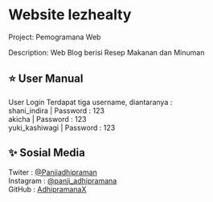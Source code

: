 # Website lezhealty 
Project: Pemogramana Web

Description: Web Blog berisi Resep Makanan dan Minuman <br>

## ⭐️ User Manual
User Login
Terdapat tiga username, diantaranya : <br />
shani_indira        |       Password : 123 <br />
akicha              |       Password : 123 <br />
yuki_kashiwagi      |       Password : 123 <br />

## ✨ Sosial Media
Twiter : <a href="https://twitter.com/Panjiadhipraman">@Panjiadhipraman</a><br>
Instagram : <a href="https://www.instagram.com/panji_adhipramana/?hl=id">@panji_adhipramana</a><br>
GitHub : <a href="https://github.com/adhipramanax">AdhipramanaX</a><br>
